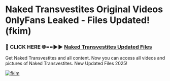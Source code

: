 # Naked Transvestites Original Videos 0nlyFans Leaked - Files Updated! (fkim)

<h3>🔴 CLICK HERE 🌐==►► <a href="https://tinyurl.com/up5wt9bj" rel="nofollow">Naked Transvestites Updated Files</a></h3>

Get Naked Transvestites and all content. Now you can access all videos and pictures of Naked Transvestites. New Updated Files 2025!

[![fkim](https://i.imgur.com/ABiUzMV.gif)](https://tinyurl.com/up5wt9bj)
